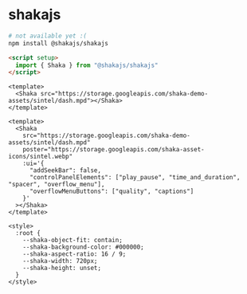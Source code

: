 # shakajs

```bash
# not available yet :(
npm install @shakajs/shakajs
```

```html
<script setup>
  import { Shaka } from "@shakajs/shakajs"
</script>
```

```vue
<template>
  <Shaka src="https://storage.googleapis.com/shaka-demo-assets/sintel/dash.mpd"></Shaka>
</template>
```

```vue
<template>
  <Shaka
    src="https://storage.googleapis.com/shaka-demo-assets/sintel/dash.mpd"
    poster="https://storage.googleapis.com/shaka-asset-icons/sintel.webp"
    :ui='{
      "addSeekBar": false,
      "controlPanelElements": ["play_pause", "time_and_duration", "spacer", "overflow_menu"],
      "overflowMenuButtons": ["quality", "captions"]
    }'
  ></Shaka>
</template>
```

```vue
<style>
  :root {
    --shaka-object-fit: contain;
    --shaka-background-color: #000000;
    --shaka-aspect-ratio: 16 / 9;
    --shaka-width: 720px;
    --shaka-height: unset;
  }
</style>
```

<!--```html
<Shaka src="<manifest-url>">
  <track src="en.vtt" kind="captions" label="en" srclang="en">
</Shaka>
```

```html
<Shaka>
  <source src="<manifest-url>">
</Shaka>
```

```html
<Shaka
  src="<manifest-url>"
  poster="shakajs.png"
></Shaka>
```-->
